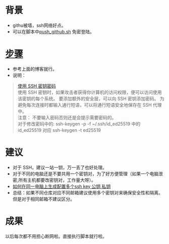 # 背景
- githu被墙，ssh网络好点。
- 可以在脚本中[push_github.sh](../../../push_github.sh) 免密登陆。

# [步骤](https://juejin.cn/post/7256314943304237116)
- 参考上面的博客就行。
- 说明：
> [使用 SSH 密钥密码](https://www.cnblogs.com/qishuaiRisen/p/16650513.html)  
> 使用 SSH 密钥时，如果攻击者获得你计算机的访问权限，便可以访问使用该密钥的每个系统。 要添加额外的安全层，可以向 SSH 密钥添加密码。 为避免每次连接时都输入通行短语，可以将通行短语安全地保存在 SSH 代理中。   
> 注意： 不要输入密码否则还是会提示需要密码的。    
> 对于修改密码中的: ssh-keygen -p -f ~/.ssh/id_ed25519  中的 id_ed25519 对应 ssh-keygen -t ed25519   

# 建议
- 对于 SSH，建议一站一钥，万一丢了也好处理。 
- 对于不同的电脑还是不要共用一个密钥对，为了好方便管理（如果一个电脑泄密,所有主机都要改密钥对，工作量大呀）。
- [如何在同一电脑上生成配置多个ssh key 公钥 私钥](https://www.yii666.com/blog/333222.html)
- 总结：如果不同仓库对应不同邮箱建议使用多个密钥对来确保安全性和隔离。 但是对于相同邮箱不建议区分。

# 成果
以后每次都不用担心断网啦。直接执行脚本就行啦。